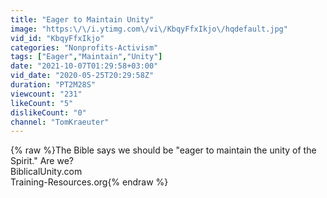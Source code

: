 ```yaml
---
title: "Eager to Maintain Unity"
image: "https:\/\/i.ytimg.com\/vi\/KbqyFfxIkjo\/hqdefault.jpg"
vid_id: "KbqyFfxIkjo"
categories: "Nonprofits-Activism"
tags: ["Eager","Maintain","Unity"]
date: "2021-10-07T01:29:58+03:00"
vid_date: "2020-05-25T20:29:58Z"
duration: "PT2M28S"
viewcount: "231"
likeCount: "5"
dislikeCount: "0"
channel: "TomKraeuter"
---
```

{% raw %}The Bible says we should be &quot;eager to maintain the unity of the Spirit.&quot; Are we?<br />BiblicalUnity.com<br />Training-Resources.org{% endraw %}
